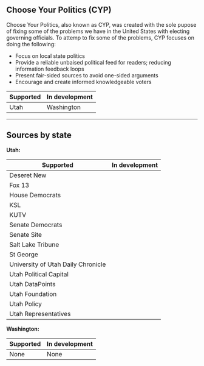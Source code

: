 
## Choose Your Politics (CYP)
Choose Your Politics, also known as CYP, was created with the sole pupose of fixing some of the problems we have in the     United States with electing governing officials. To attemp to fix some of the problems, CYP focuses on doing the following:

  * Focus on local state politics
  * Provide a reliable unbaised political feed for readers; reducing information feedback loops
  * Present fair-sided sources to avoid one-sided arguments
  * Encourage and create informed knowledgeable voters



**Supported** | **In development**
--- | ---
Utah | Washington

---

## Sources by state
 
**Utah:**
 
**Supported** | **In development**
--- | ---
Deseret New | 
Fox 13 | 
House Democrats | 
KSL | 
KUTV | 
Senate Democrats | 
Senate Site | 
Salt Lake Tribune | 
St George | 
University of Utah Daily Chronicle | 
Utah Political Capital | 
Utah DataPoints | 
Utah Foundation | 
Utah Policy | 
Utah Representatives | 


**Washington:**

**Supported** | **In development**
--- | ---
None | None
